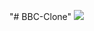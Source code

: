 "# BBC-Clone" 
<img src="https://tse4.mm.bing.net/th?id=OIP.7ddXvjl8ch3LuRQfChz58AHaFj&pid=Api&P=0">
